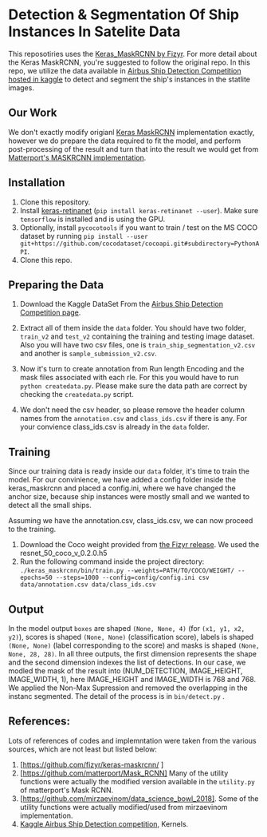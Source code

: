 # Detection & Segmentation Of Ship Instances In Satelite Data
This reposotiries uses the [Keras_MaskRCNN by Fizyr](https://github.com/fizyr/keras-maskrcnn/). For more detail about the Keras MaskRCNN, you're suggested to follow the original repo. In this repo, we utilize the data available in [Airbus Ship Detection Competition hosted in kaggle](https://www.kaggle.com/c/airbus-ship-detection) to detect and segment the ship's instances in the statlite images. 

## Our Work
We don't exactly modify origianl [Keras MaskRCNN](https://github.com/fizyr/keras-maskrcnn/) implementation exactly, however we do prepare the data required to fit the model, and perform post-processing of the result and turn that into the result we would get from [Matterport's MASKRCNN implementation](https://github.com/matterport/Mask_RCNN). 


## Installation

1) Clone this repository.
2) Install [keras-retinanet](https://github.com/fizyr/keras-retinanet) (`pip install keras-retinanet --user`). Make sure `tensorflow` is installed and is using the GPU.
3) Optionally, install `pycocotools` if you want to train / test on the MS COCO dataset by running `pip install --user git+https://github.com/cocodataset/cocoapi.git#subdirectory=PythonAPI`.
4) Clone this repo. 

## Preparing the Data
1) Download the Kaggle DataSet From the [Airbus Ship Detection Competition page](https://www.kaggle.com/c/airbus-ship-detection). 
2. Extract all of them inside the `data` folder. You should have two folder, `train_v2` and `test_v2` containing the training and testing image dataset. Also you will have two csv files, one is `train_ship_segmentation_v2.csv` and another is `sample_submission_v2.csv`.
3) Now it's turn to create annotation from Run length Encoding and the mask files associated with each rle. For this you would have to run `python createdata.py`. Please make sure the data path are correct by checking the `createdata.py` script.

4) We don't need the csv header, so please remove the header column names from the `annotation.csv` and `class_ids.csv` if  there is any. For your convience class_ids.csv is already in the `data` folder. 

## Training 
Since our training data is ready inside our `data` folder, it's time to train the model. For our convinience, we have added a config folder inside the keras_maskrcnn and placed a config.ini, where we have changed the anchor size, because ship instances were mostly small and we wanted to detect all the small ships. 

Assuming we have the annotation.csv, class_ids.csv, we can now proceed to the training. 

1) Download the Coco weight provided from [the Fizyr release](https://github.com/fizyr/keras-maskrcnn/releases). We used the 
resnet_50_coco_v_0.2.0.h5
2) Run the following command inside the project directory: 
```./keras_maskrcnn/bin/train.py --weights=PATH/TO/COCO/WEIGHT/ --epochs=50 --steps=1000 --config=config/config.ini csv data/annotation.csv data/class_ids.csv```


## Output

In the model output `boxes` are shaped `(None, None, 4)` (for `(x1, y1, x2, y2)`), scores is shaped `(None, None)` (classification score), labels is shaped `(None, None)` (label corresponding to the score) and masks is shaped `(None, None, 28, 28)`. In all three outputs, the first dimension represents the shape and the second dimension indexes the list of detections.
In our case, we modled the mask of the result into (NUM_DETECTION, IMAGE_HEIGHT, IMAGE_WIDTH, 1), here IMAGE_HEIGHT and IMAGE_WIDTH is 768 and 768. We applied the Non-Max Supression and removed the overlapping in the instanc segmented. The detail of the process is in `bin/detect.py` . 


## References: 

Lots of references of codes and implemntation were taken from the various sources, which are not least but listed below: 
1. [https://github.com/fizyr/keras-maskrcnn/ ]
2. [https://github.com/matterport/Mask_RCNN] Many of the utility functions were actually the modified version available in the `utility.py` of matterport's Mask RCNN. 
3. [https://github.com/mirzaevinom/data_science_bowl_2018]. Some of the utility functions were actually modified/used from mirzaevinom implementation. 
4. [Kaggle Airbus Ship Detection competition](https://www.kaggle.com/c/airbus-ship-detection), Kernels. 



